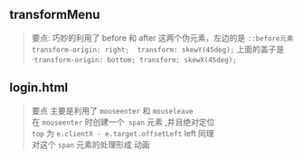 ## transformMenu
> 要点: 巧妙的利用了 before 和 after 这两个伪元素，左边的是 ```::before元素 ```<br/>
> ```transform-origin: right;  transform: skewY(45deg);```
> 上面的盖子是·```transform-origin: bottom; transform: skewX(45deg);```

## login.html
> 要点 主要是利用了   ```mouseenter``` 和 ```mouseleave```<br/>
> 在 ```mouseenter``` 时创建一个``` span``` 元素 ,并且绝对定位<br/>
> ```top``` 为 ```e.clientX - e.target.offsetLeft``` left 同理<br/>
> 对这个 ```span``` 元素的处理形成 动画
